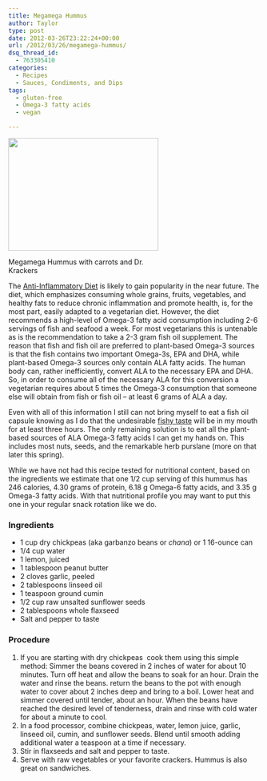 ```yaml
---
title: Megamega Hummus
author: Taylor
type: post
date: 2012-03-26T23:22:24+00:00
url: /2012/03/26/megamega-hummus/
dsq_thread_id:
  - 763305410
categories:
  - Recipes
  - Sauces, Condiments, and Dips
tags:
  - gluten-free
  - Omega-3 fatty acids
  - vegan

---
```

<div id="attachment_484" style="width: 310px" class="wp-caption alignright">
  <a href="{{% mediaroot %}}uploads/2012/03/P3269606.jpg" rel="lightbox[359]"><img class="size-medium wp-image-484" title="Megamega Hummus" src="{{% mediaroot %}}uploads/2012/03/P3269606-300x225.jpg" alt="" width="300" height="225" srcset="{{% mediaroot %}}uploads/2012/03/P3269606-300x225.jpg 300w, {{% mediaroot %}}uploads/2012/03/P3269606-1024x768.jpg 1024w, {{% mediaroot %}}uploads/2012/03/P3269606-400x300.jpg 400w, {{% mediaroot %}}uploads/2012/03/P3269606.jpg 1200w" sizes="(max-width: 300px) 100vw, 300px" /></a>
  
  <p class="wp-caption-text">
    Megamega Hummus with carrots and Dr. Krackers
  </p>
</div>

The [Anti-Inflammatory Diet][1] is likely to gain popularity in the near future. The diet, which emphasizes consuming whole grains, fruits, vegetables, and healthy fats to reduce chronic inflammation and promote health, is, for the most part, easily adapted to a vegetarian diet. However, the diet recommends a high-level of Omega-3 fatty acid consumption including 2-6 servings of fish and seafood a week. For most vegetarians this is untenable as is the recommendation to take a 2-3 gram fish oil supplement. The reason that fish and fish oil are preferred to plant-based Omega-3 sources is that the fish contains two important Omega-3s, EPA and DHA, while plant-based Omega-3 sources only contain ALA fatty acids. The human body can, rather inefficiently, convert ALA to the necessary EPA and DHA. So, in order to consume all of the necessary ALA for this conversion a vegetarian requires about 5 times the Omega-3 consumption that someone else will obtain from fish or fish oil &#8211; at least 6 grams of ALA a day.

Even with all of this information I still can not bring myself to eat a fish oil capsule knowing as I do that the undesirable [fishy taste][2] will be in my mouth for at least three hours. The only remaining solution is to eat all the plant-based sources of ALA Omega-3 fatty acids I can get my hands on. This includes most nuts, seeds, and the remarkable herb purslane (more on that later this spring).

While we have not had this recipe tested for nutritional content, based on the ingredients we estimate that one 1/2 cup serving of this hummus has 246 calories, 4.30 grams of protein, 6.18 g Omega-6 fatty acids, and 3.35 g Omega-3 fatty acids. With that nutritional profile you may want to put this one in your regular snack rotation like we do.

### Ingredients

<div>
  <ul>
    <li>
      1 cup dry chickpeas (aka garbanzo beans or <em>chana</em>) or 1 16-ounce can
    </li>
    <li>
      1/4 cup water
    </li>
    <li>
      1 lemon, juiced
    </li>
    <li>
      1 tablespoon peanut butter
    </li>
    <li>
      2 cloves garlic, peeled
    </li>
    <li>
      2 tablespoons linseed oil
    </li>
    <li>
      1 teaspoon ground cumin
    </li>
    <li>
      1/2 cup raw unsalted sunflower seeds
    </li>
    <li>
      2 tablespoons whole flaxseed
    </li>
    <li>
      Salt and pepper to taste
    </li>
  </ul>
</div>

### Procedure

<div>
  <ol>
    <li>
      If you are starting with dry chickpeas  cook them using this simple method: Simmer the beans covered in 2 inches of water for about 10 minutes. Turn off heat and allow the beans to soak for an hour. Drain the water and rinse the beans. return the beans to the pot with enough water to cover about 2 inches deep and bring to a boil. Lower heat and simmer covered until tender, about an hour. When the beans have reached the desired level of tenderness, drain and rinse with cold water for about a minute to cool.
    </li>
    <li>
      In a food processor, combine chickpeas, water, lemon juice, garlic, linseed oil, cumin, and sunflower seeds. Blend until smooth adding additional water a teaspoon at a time if necessary.
    </li>
    <li>
      Stir in flaxseeds and salt and pepper to taste.
    </li>
    <li>
      Serve with raw vegetables or your favorite crackers. Hummus is also great on sandwiches.
    </li>
  </ol>
</div>

 [1]: http://www.drweil.com/drw/u/ART02012/anti-inflammatory-diet
 [2]: http://www.mayoclinic.org/news2009-mchi/5167.html